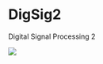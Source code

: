 DigSig2
=======

Digital Signal Processing 2

![](http://media0.giphy.com/media/13k1e8OMVO2a3K/giphy.gif)
